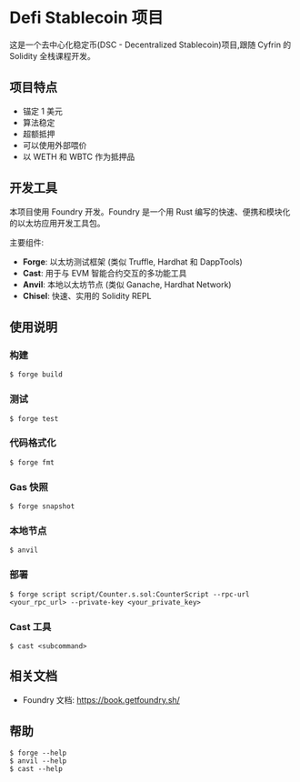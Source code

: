 # Defi Stablecoin 项目

这是一个去中心化稳定币(DSC - Decentralized Stablecoin)项目,跟随 Cyfrin 的 Solidity 全栈课程开发。

## 项目特点

- 锚定 1 美元
- 算法稳定
- 超额抵押
- 可以使用外部喂价
- 以 WETH 和 WBTC 作为抵押品

## 开发工具

本项目使用 Foundry 开发。Foundry 是一个用 Rust 编写的快速、便携和模块化的以太坊应用开发工具包。

主要组件:

- **Forge**: 以太坊测试框架 (类似 Truffle, Hardhat 和 DappTools)
- **Cast**: 用于与 EVM 智能合约交互的多功能工具
- **Anvil**: 本地以太坊节点 (类似 Ganache, Hardhat Network)
- **Chisel**: 快速、实用的 Solidity REPL

## 使用说明

### 构建

```shell
$ forge build
```

### 测试

```shell
$ forge test
```

### 代码格式化

```shell
$ forge fmt
```

### Gas 快照

```shell
$ forge snapshot
```

### 本地节点

```shell
$ anvil
```

### 部署

```shell
$ forge script script/Counter.s.sol:CounterScript --rpc-url <your_rpc_url> --private-key <your_private_key>
```

### Cast 工具

```shell
$ cast <subcommand>
```

## 相关文档

- Foundry 文档: https://book.getfoundry.sh/

## 帮助

```shell
$ forge --help
$ anvil --help
$ cast --help
```
